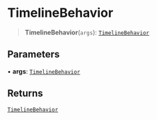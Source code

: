 # TimelineBehavior

> **TimelineBehavior**(`args`): [`TimelineBehavior`](reference/interfaces/TimelineBehavior.md)

## Parameters

• **args**: [`TimelineBehavior`](reference/interfaces/TimelineBehavior.md)

## Returns

[`TimelineBehavior`](reference/interfaces/TimelineBehavior.md)
